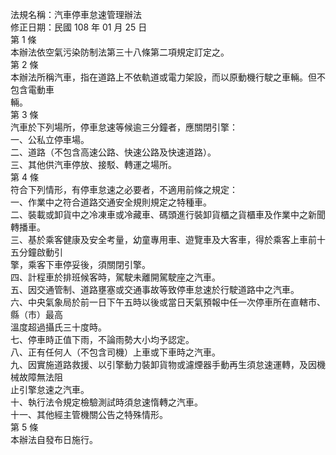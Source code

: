 法規名稱：汽車停車怠速管理辦法  
修正日期：民國 108 年 01 月 25 日  
第 1 條  
本辦法依空氣污染防制法第三十八條第二項規定訂定之。  
第 2 條  
本辦法所稱汽車，指在道路上不依軌道或電力架設，而以原動機行駛之車輛。但不包含電動車  
輛。  
第 3 條  
汽車於下列場所，停車怠速等候逾三分鐘者，應關閉引擎：  
一、公私立停車場。  
二、道路（不包含高速公路、快速公路及快速道路）。  
三、其他供汽車停放、接駁、轉運之場所。  
第 4 條  
符合下列情形，有停車怠速之必要者，不適用前條之規定：  
一、作業中之符合道路交通安全規則規定之特種車。  
二、裝載或卸貨中之冷凍車或冷藏車、碼頭進行裝卸貨櫃之貨櫃車及作業中之新聞轉播車。  
三、基於乘客健康及安全考量，幼童專用車、遊覽車及大客車，得於乘客上車前十五分鐘啟動引  
擎，乘客下車停妥後，須關閉引擎。  
四、計程車於排班候客時，駕駛未離開駕駛座之汽車。  
五、因交通管制、道路壅塞或交通事故等致停車怠速於行駛道路中之汽車。  
六、中央氣象局於前一日下午五時以後或當日天氣預報中任一次停車所在直轄市、縣（市）最高  
溫度超過攝氏三十度時。  
七、停車時正值下雨，不論雨勢大小均予認定。  
八、正有任何人（不包含司機）上車或下車時之汽車。  
九、因實施道路救援、以引擎動力裝卸貨物或濾煙器手動再生須怠速運轉，及因機械故障無法阻  
止引擎怠速之汽車。  
十、執行法令規定檢驗測試時須怠速惰轉之汽車。  
十一、其他經主管機關公告之特殊情形。  
第 5 條  
本辦法自發布日施行。  


